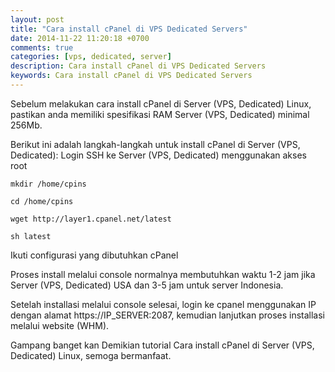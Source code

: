 ```yaml
---
layout: post
title: "Cara install cPanel di VPS Dedicated Servers"
date: 2014-11-22 11:20:18 +0700
comments: true
categories: [vps, dedicated, server]
description: Cara install cPanel di VPS Dedicated Servers
keywords: Cara install cPanel di VPS Dedicated Servers
---
```

Sebelum melakukan cara install cPanel di Server (VPS, Dedicated) Linux, pastikan anda memiliki spesifikasi RAM Server (VPS, Dedicated) minimal 256Mb.

Berikut ini adalah langkah-langkah untuk install cPanel di Server (VPS, Dedicated):
Login SSH ke Server (VPS, Dedicated) menggunakan akses root
<!--more-->
```
mkdir /home/cpins
```
```
cd /home/cpins
```
```
wget http://layer1.cpanel.net/latest
```
```
sh latest
```

Ikuti configurasi yang dibutuhkan cPanel

Proses install melalui console normalnya membutuhkan waktu 1-2 jam jika Server (VPS, Dedicated) USA dan 3-5 jam untuk server Indonesia. 

Setelah installasi melalui console selesai, login ke cpanel menggunakan IP dengan alamat https://IP_SERVER:2087, kemudian lanjutkan proses installasi melalui website (WHM). 

Gampang banget kan 
Demikian tutorial Cara install cPanel di Server (VPS, Dedicated) Linux, semoga bermanfaat.